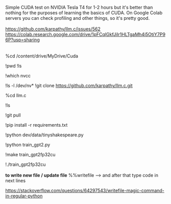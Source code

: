 Simple CUDA test on NVIDIA Tesla T4 for 1-2 hours but it's better than nothing for the purposes of learning the basics of CUDA. 
On Google Colab servers you can check profiling and other things, so it's pretty good. <br /> <br />
https://github.com/karpathy/llm.c/issues/562 <br />
https://colab.research.google.com/drive/1pFCqlGkfJiIr1HLTgaMh4i5OtiY7P96P?usp=sharing<br />
<br /><br />
%cd /content/drive/MyDrive/Cuda

!pwd
!ls

!which nvcc

!ls -l /dev/nv*
!git clone https://github.com/karpathy/llm.c.git

%cd llm.c

!ls

!git pull

!pip install -r requirements.txt

!python dev/data/tinyshakespeare.py

!python train_gpt2.py

!make train_gpt2fp32cu

!./train_gpt2fp32cu
<br /><br />
<b>to write new file / update file</b> 
%%writefile --> and after that type code in next lines

https://stackoverflow.com/questions/64297543/writefile-magic-command-in-regular-python
